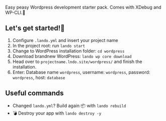 Easy peasy Wordpress development starter pack. 
Comes with XDebug and WP-CLI.🎁

## Let's get started!🎈
1. Configure `.lando.yml` and insert your project name
1. In the project root: run `lando start` 
1. Change to WordPress installation folder: `cd wordpress` 
1. Download brandnew WordPress: `lando wp core download` 
1. Head over to `projectname.lndo.site/wordpress/` and finish the installation. 
1. Enter: Database name `wordpress`, username: `wordpress`, password: `wordpress`, host: `database`

## Useful commands 
- Changed `lando.yml`? Build again 📦 with `lando rebuild`
- 💣 Destroy your app with `lando destroy -y`
